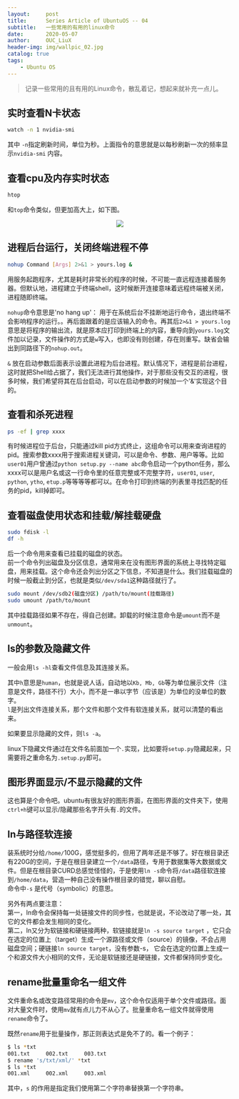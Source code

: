 ```yaml
---
layout:     post
title:      Series Article of UbuntuOS -- 04 
subtitle:   一些常用的有用的linux命令     
date:       2020-05-07
author:     OUC_LiuX
header-img: img/wallpic_02.jpg
catalog: true
tags:
    - Ubuntu OS
---
```


> 记录一些常用的且有用的Linux命令，散乱着记，想起来就补充一点儿。    

## 实时查看N卡状态     
```bash    
watch -n 1 nvidia-smi    
```   
其中 `-n`指定刷新时间，单位为秒。上面指令的意思就是以每秒刷新一次的频率显示`nvidia-smi` 内容。      

## 查看cpu及内存实时状态    
```bash    
htop   
```    
和`top`命令类似，但更加高大上，如下图。      
<div align=center><img src="https://raw.githubusercontent.com/OUCliuxiang/OUCliuxiang.github.io/master/img/ubuntuSeries/ubuntu-001.png"></div>    

## 进程后台运行，关闭终端进程不停      
```bash    
nohup Command [Args] 2>&1 > yours.log &     
```   
用服务起跑程序，尤其是耗时非常长的程序的时候，不可能一直远程连接着服务器。但默认地，进程建立于终端shell，这时候断开连接意味着远程终端被关闭，进程随即终端。    

`nohup`命令意思是'no hang up'： 用于在系统后台不挂断地运行命令，退出终端不会影响程序的运行。。再后面跟着的是应该输入的命令。再其后`2>&1 > yours.log`意思是将程序的输出流，就是原本应打印到终端上的内容，重导向到`yours.log`文件加以记录，文件操作的方式是`w`写入，也即没有则创建，存在则重写。缺省会输出到同路径下的`nohup.out`。    

`&` 放在启动参数后面表示设置此进程为后台进程。默认情况下，进程是前台进程，这时就把Shell给占据了，我们无法进行其他操作，对于那些没有交互的进程，很多时候，我们希望将其在后台启动，可以在启动参数的时候加一个'&'实现这个目的。 

## 查看和杀死进程      
```bash    
ps -ef | grep xxxx     
```    
有时候进程位于后台，只能通过kill pid方式终止，这组命令可以用来查询进程的pid。搜索参数xxxx用于搜索进程关键词，可以是命令、参数、用户等等。比如`user01`用户曾通过`python setup.py --name abc`命令启动一个python任务，那么xxxx可以是用户名或这一行命令里的任意完整或不完整字符，`user01`, `user`, `python`, `ytho`, `etup.p`等等等等都可以。在命令打印到终端的列表里寻找匹配的任务的pid，kill掉即可。       


## 查看磁盘使用状态和挂载/解挂载硬盘       

```bash    
sudo fdisk -l      
df -h
```    
后一个命令用来查看已挂载的磁盘的状态。     
前一个命令列出磁盘及分区信息，通常用来在没有图形界面的系统上寻找特定磁盘，用来挂载。这个命令还会列出分区之下信息，不知道是什么。我们挂载磁盘的时候一般截止到分区，也就是类似`/dev/sda1`这种路径就行了。        

```bash 
sudo mount /dev/sdb2(磁盘分区) /path/to/mount(挂载路径)     
sudo umount /path/to/mount     
```   
其中挂载路径如果不存在，得自己创建。卸载的时候注意命令是`umount`而不是`unmount`。    
 

## ls的参数及隐藏文件    

一般会用`ls -hl`查看文件信息及其连接关系。    

其中`h`意思是`human`，也就是说人话，自动地以`Kb, Mb, Gb`等为单位展示文件（注意是文件，路径不行）大小，而不是一串以字节（应该是）为单位的没单位的数字。     
`l`是列出文件连接关系，那个文件和那个文件有软连接关系，就可以清楚的看出来。    

如果要显示隐藏的文件，则`ls -a`。     

linux下隐藏文件通过在文件名前面加一个`.`实现，比如要将`setup.py`隐藏起来，只需要将之重命名为`.setup.py`即可。     


## 图形界面显示/不显示隐藏的文件     

这也算是个命令吧。ubuntu有很友好的图形界面，在图形界面的文件夹下，使用`ctrl+h`键可以显示/隐藏那些名字开头有`.`的文件。    

## ln与路径软连接    

装系统时分给`/home/`100G，感觉挺多的，但用了两年还是不够了。好在根目录还有220G的空间，于是在根目录建立一个`/data`路径，专用于数据集等大数据或文件。但是在根目录CURD总感觉怪怪的，于是使用`ln -s`命令将`/data`路径软连接到`/home/data`，营造一种自己没有操作根目录的错觉，聊以自慰。    
命令中`-s` 是代号（symbolic）的意思。    

另外有两点要注意：    
第一，ln命令会保持每一处链接文件的同步性，也就是说，不论改动了哪一处，其它的文件都会发生相同的变化。    
第二，ln又分为软链接和硬链接两种，软链接就是`ln -s source target` ，它只会在选定的位置上（target）生成一个源路径或文件（source）的镜像，不会占用磁盘空间；硬链接`ln source target`，没有参数-s， 它会在选定的位置上生成一个和源文件大小相同的文件，无论是软链接还是硬链接，文件都保持同步变化。   


## rename批量重命名一组文件    

文件重命名或改变路径常用的命令是`mv`，这个命令仅适用于单个文件或路径。面对大量文件时，使用`mv`就有点儿力不从心了。批量重命名一组文件就得使用`rename`命令了。    

既然`rename`用于批量操作，那正则表达式是免不了的。看一个例子：    

```bash          
$ ls *txt
001.txt     002.txt     003.txt    
$ rename 's/txt/xml/' *txt     
$ ls *txt     
001.xml     002.xml     003.xml        
```    
其中，`s` 的作用是指定我们使用第二个字符串替换第一个字符串。    

